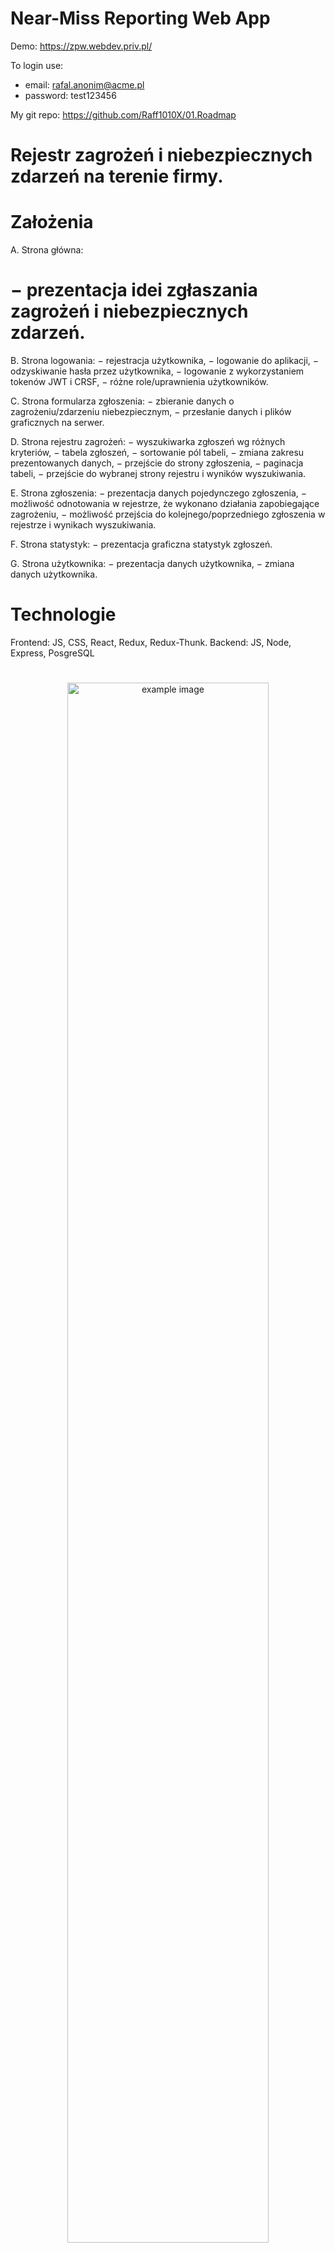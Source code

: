 # Near-Miss Reporting Web App

Demo: https://zpw.webdev.priv.pl/

To login use: 
- email: rafal.anonim@acme.pl
- password: test123456

My git repo: https://github.com/Raff1010X/01.Roadmap


# Rejestr zagrożeń i niebezpiecznych zdarzeń na terenie firmy.
# Założenia
A. Strona główna:
# − prezentacja idei zgłaszania zagrożeń i niebezpiecznych zdarzeń.

B. Strona logowania:
− rejestracja użytkownika, 
− logowanie do aplikacji, 
− odzyskiwanie hasła przez użytkownika, 
− logowanie z wykorzystaniem tokenów JWT i CRSF,
− różne role/uprawnienia użytkowników.

C. Strona formularza zgłoszenia:
− zbieranie danych o zagrożeniu/zdarzeniu niebezpiecznym, 
− przesłanie danych i plików graficznych na serwer.

D. Strona rejestru zagrożeń:
− wyszukiwarka zgłoszeń wg różnych kryteriów,
− tabela zgłoszeń, 
− sortowanie pól tabeli, 
− zmiana zakresu prezentowanych danych,
− przejście do strony zgłoszenia,
− paginacja tabeli,
− przejście do wybranej strony rejestru i wyników wyszukiwania.

E. Strona zgłoszenia:
− prezentacja danych pojedynczego zgłoszenia, 
− możliwość odnotowania w rejestrze, że wykonano działania zapobiegające zagrożeniu, 
− możliwość przejścia do kolejnego/poprzedniego zgłoszenia w rejestrze i wynikach wyszukiwania.

F. Strona statystyk:
− prezentacja graficzna statystyk zgłoszeń.

G. Strona użytkownika:
− prezentacja danych użytkownika,
− zmiana danych użytkownika.

# Technologie
Frontend: JS, CSS, React, Redux, Redux-Thunk.
Backend: JS, Node, Express, PosgreSQL

#
##
<p align="center">
<img src="./images/1.png" alt="example image" width="80%">
</p>

<p align="center">
<img src="./images/2.png" alt="example image" width="80%">
</p>

<p align="center">
<img src="./images/3.png" alt="example image" width="50%">
</p>

<p align="center">
<img src="./images/4.png" alt="example image" width="50%">
</p>

<p align="center">
<img src="./images/5.png" alt="example image" width="80%">
</p>

<p align="center">
<img src="./images/6.png" alt="example image" width="80%">
</p>

<p align="center">
<img src="./images/7.png" alt="example image" width="30%">
</p>

<p align="center">
<img src="./images/8.png" alt="example image" width="50%">
</p>

<p align="center">
<img src="./images/9.png" alt="example image" width="50%">
</p>

<p align="center">
<img src="./images/10.png" alt="example image" width="80%">
</p>

<p align="center">
<img src="./images/11.png" alt="example image" width="80%">
</p>

<p align="center">
<img src="./images/12.png" alt="example image" width="50%">
</p>

<p align="center">
<img src="./images/13.png" alt="example image" width="50%">
</p>

<p align="center">
<img src="./images/14.png" alt="example image" width="50%">
</p>

<p align="center">
<img src="./images/15.png" alt="example image" width="80%">
</p>

<p align="center">
<img src="./images/16.png" alt="example image" width="80%">
</p>

<p align="center">
<img src="./images/17.png" alt="example image" width="80%">
</p>

<p align="center">
<img src="./images/18.png" alt="example image" width="50%">
</p>

<p align="center">
<img src="./images/19.png" alt="example image" width="80%">
</p>

<p align="center">
<img src="./images/20.png" alt="example image" width="80%">
</p>

<p align="center">
<img src="./images/21.png" alt="example image" width="80%">
</p>

<p align="center">
<img src="./images/22.png" alt="example image" width="80%">
</p>

<p align="center">
<img src="./images/23.png" alt="example image" width="30%">
</p>

<p align="center">
<img src="./images/24.png" alt="example image" width="30%">
</p>